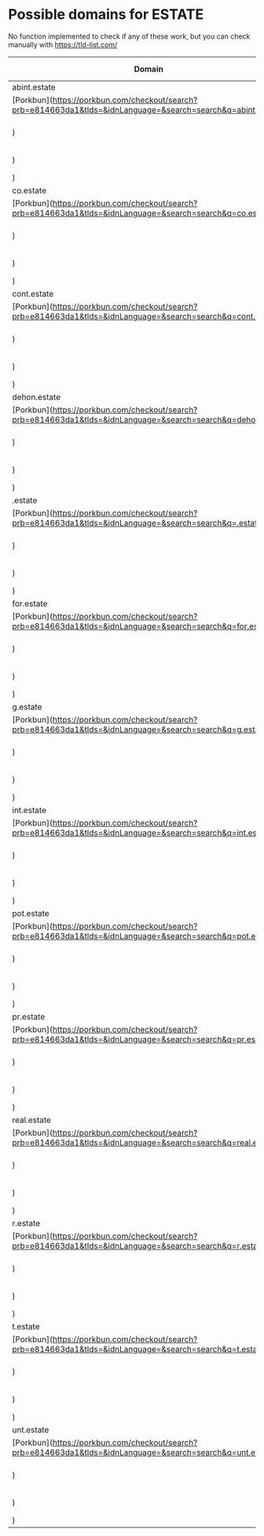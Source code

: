 # Possible domains for ESTATE

No function implemented to check if any of these work, but you can check manually with https://tld-list.com/

| Domain | Porkbun | NameCheap | Google Domains |
|---|---|---|---|
| abint.estate | [Porkbun](https://porkbun.com/checkout/search?prb=e814663da1&tlds=&idnLanguage=&search=search&q=abint.estate) | [Namecheap](https://www.namecheap.com/domains/registration/results/?domain=abint.estate) | [Google](https://domains.google.com/registrar/search?searchTerm=abint.estate) |
| co.estate | [Porkbun](https://porkbun.com/checkout/search?prb=e814663da1&tlds=&idnLanguage=&search=search&q=co.estate) | [Namecheap](https://www.namecheap.com/domains/registration/results/?domain=co.estate) | [Google](https://domains.google.com/registrar/search?searchTerm=co.estate) |
| cont.estate | [Porkbun](https://porkbun.com/checkout/search?prb=e814663da1&tlds=&idnLanguage=&search=search&q=cont.estate) | [Namecheap](https://www.namecheap.com/domains/registration/results/?domain=cont.estate) | [Google](https://domains.google.com/registrar/search?searchTerm=cont.estate) |
| dehon.estate | [Porkbun](https://porkbun.com/checkout/search?prb=e814663da1&tlds=&idnLanguage=&search=search&q=dehon.estate) | [Namecheap](https://www.namecheap.com/domains/registration/results/?domain=dehon.estate) | [Google](https://domains.google.com/registrar/search?searchTerm=dehon.estate) |
| .estate | [Porkbun](https://porkbun.com/checkout/search?prb=e814663da1&tlds=&idnLanguage=&search=search&q=.estate) | [Namecheap](https://www.namecheap.com/domains/registration/results/?domain=.estate) | [Google](https://domains.google.com/registrar/search?searchTerm=.estate) |
| for.estate | [Porkbun](https://porkbun.com/checkout/search?prb=e814663da1&tlds=&idnLanguage=&search=search&q=for.estate) | [Namecheap](https://www.namecheap.com/domains/registration/results/?domain=for.estate) | [Google](https://domains.google.com/registrar/search?searchTerm=for.estate) |
| g.estate | [Porkbun](https://porkbun.com/checkout/search?prb=e814663da1&tlds=&idnLanguage=&search=search&q=g.estate) | [Namecheap](https://www.namecheap.com/domains/registration/results/?domain=g.estate) | [Google](https://domains.google.com/registrar/search?searchTerm=g.estate) |
| int.estate | [Porkbun](https://porkbun.com/checkout/search?prb=e814663da1&tlds=&idnLanguage=&search=search&q=int.estate) | [Namecheap](https://www.namecheap.com/domains/registration/results/?domain=int.estate) | [Google](https://domains.google.com/registrar/search?searchTerm=int.estate) |
| pot.estate | [Porkbun](https://porkbun.com/checkout/search?prb=e814663da1&tlds=&idnLanguage=&search=search&q=pot.estate) | [Namecheap](https://www.namecheap.com/domains/registration/results/?domain=pot.estate) | [Google](https://domains.google.com/registrar/search?searchTerm=pot.estate) |
| pr.estate | [Porkbun](https://porkbun.com/checkout/search?prb=e814663da1&tlds=&idnLanguage=&search=search&q=pr.estate) | [Namecheap](https://www.namecheap.com/domains/registration/results/?domain=pr.estate) | [Google](https://domains.google.com/registrar/search?searchTerm=pr.estate) |
| real.estate | [Porkbun](https://porkbun.com/checkout/search?prb=e814663da1&tlds=&idnLanguage=&search=search&q=real.estate) | [Namecheap](https://www.namecheap.com/domains/registration/results/?domain=real.estate) | [Google](https://domains.google.com/registrar/search?searchTerm=real.estate) |
| r.estate | [Porkbun](https://porkbun.com/checkout/search?prb=e814663da1&tlds=&idnLanguage=&search=search&q=r.estate) | [Namecheap](https://www.namecheap.com/domains/registration/results/?domain=r.estate) | [Google](https://domains.google.com/registrar/search?searchTerm=r.estate) |
| t.estate | [Porkbun](https://porkbun.com/checkout/search?prb=e814663da1&tlds=&idnLanguage=&search=search&q=t.estate) | [Namecheap](https://www.namecheap.com/domains/registration/results/?domain=t.estate) | [Google](https://domains.google.com/registrar/search?searchTerm=t.estate) |
| unt.estate | [Porkbun](https://porkbun.com/checkout/search?prb=e814663da1&tlds=&idnLanguage=&search=search&q=unt.estate) | [Namecheap](https://www.namecheap.com/domains/registration/results/?domain=unt.estate) | [Google](https://domains.google.com/registrar/search?searchTerm=unt.estate) |
